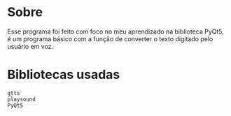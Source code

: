 # Sobre 
Esse programa foi feito com foco no meu aprendizado na biblioteca PyQt5, é um programa básico com a função de converter o texto digitado pelo usuário em voz.

# Bibliotecas usadas
```
gtts
playsound
PyQt5
```

